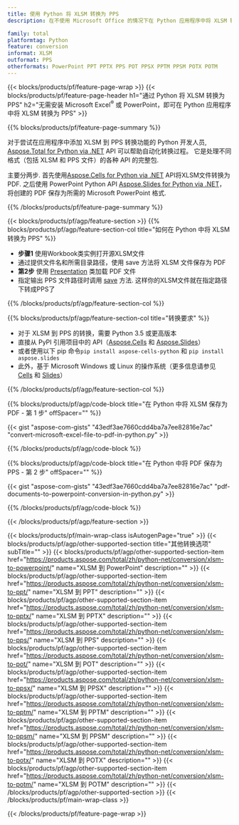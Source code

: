 ```yaml
---
title: 使用 Python 将 XLSM 转换为 PPS
description: 在不使用 Microsoft Office 的情况下在 Python 应用程序中将 XLSM 转换为 PPS 

family: total
platformtag: Python
feature: conversion
informat: XLSM
outformat: PPS
otherformats: PowerPoint PPT PPTX PPS POT PPSX PPTM PPSM POTX POTM
---
```

{{< blocks/products/pf/feature-page-wrap >}}
{{< blocks/products/pf/feature-page-header h1="通过 Python 将 XLSM 转换为 PPS" h2="无需安装 Microsoft Excel<sup>&reg;</sup> 或 PowerPoint，即可在 Python 应用程序中将 XLSM 转换为 PPS" >}}

{{% blocks/products/pf/feature-page-summary %}}

对于尝试在应用程序中添加 XLSM 到 PPS 转换功能的 Python 开发人员, [Aspose.Total for Python via .NET](https://products.aspose.com/total/python-net/) API 可以帮助自动化转换过程。 它是处理不同格式（包括 XLSM 和 PPS 文件）的各种 API 的完整包.

主要分两步. 首先使用[Aspose.Cells for Python via .NET](https://products.aspose.com/cells/python-net/) API将XLSM文件转换为PDF. 之后使用 PowerPoint Python API [Aspose.Slides for Python via .NET](https://products.aspose.com/slides/python-net/)，将创建的 PDF 保存为所需的 Microsoft PowerPoint 格式. 

{{% /blocks/products/pf/feature-page-summary %}}

{{< blocks/products/pf/agp/feature-section >}}
{{% blocks/products/pf/agp/feature-section-col title="如何在 Python 中将 XLSM 转换为 PPS" %}}
- **步骤1** 使用Workbook类实例打开源XLSM文件 
- 通过提供文件名和所需目录路径，使用 save 方法将 XLSM 文件保存为 PDF
-  **第2步** 使用 [Presentation](https://reference.aspose.com/slides/python-net/aspose.slides/presentation/) 类加载 PDF 文件
-  指定输出 PPS 文件路径时调用 [save](https://reference.aspose.com/slides/python-net/aspose.slides/presentation/) 方法. 这样你的XLSM文件就在指定路径下转成PPS了

{{% /blocks/products/pf/agp/feature-section-col %}}

{{% blocks/products/pf/agp/feature-section-col title="转换要求" %}}

- 对于 XLSM 到 PPS 的转换，需要 Python 3.5 或更高版本
- 直接从 PyPI 引用项目中的 API（[Aspose.Cells](https://pypi.org/project/aspose-cells-python/) 和 [Aspose.Slides](https://pypi.org/project/Aspose.Slides/)）
-  或者使用以下 pip 命令```pip install aspose-cells-python``` 和 ```pip install aspose.slides```
-  此外，基于 Microsoft Windows 或 Linux 的操作系统（更多信息请参见 [Cells](https://docs.aspose.com/cells/python-net/getting-started/#installation) 和 [Slides](https://docs.aspose.com/slides/python-net/system-requirements/)）
 

{{% /blocks/products/pf/agp/feature-section-col %}}

{{% blocks/products/pf/agp/code-block title="在 Python 中将 XLSM 保存为 PDF - 第 1 步" offSpacer="" %}}

{{< gist "aspose-com-gists" "43edf3ae7660cdd4ba7a7ee82816e7ac" "convert-microsoft-excel-file-to-pdf-in-python.py" >}}

{{% /blocks/products/pf/agp/code-block %}}

{{% blocks/products/pf/agp/code-block title="在 Python 中将 PDF 保存为 PPS - 第 2 步" offSpacer="" %}}

{{< gist "aspose-com-gists" "43edf3ae7660cdd4ba7a7ee82816e7ac" "pdf-documents-to-powerpoint-conversion-in-python.py" >}}

{{% /blocks/products/pf/agp/code-block %}}

{{< /blocks/products/pf/agp/feature-section >}}

{{< blocks/products/pf/main-wrap-class isAutogenPage="true" >}}
{{< blocks/products/pf/agp/other-supported-section title="其他转换选项" subTitle="" >}}
{{< blocks/products/pf/agp/other-supported-section-item href="https://products.aspose.com/total/zh/python-net/conversion/xlsm-to-powerpoint/" name="XLSM 到 PowerPoint" description="" >}}
{{< blocks/products/pf/agp/other-supported-section-item href="https://products.aspose.com/total/zh/python-net/conversion/xlsm-to-ppt/" name="XLSM 到 PPT" description="" >}}
{{< blocks/products/pf/agp/other-supported-section-item href="https://products.aspose.com/total/zh/python-net/conversion/xlsm-to-pptx/" name="XLSM 到 PPTX" description="" >}}
{{< blocks/products/pf/agp/other-supported-section-item href="https://products.aspose.com/total/zh/python-net/conversion/xlsm-to-pps/" name="XLSM 到 PPS" description="" >}}
{{< blocks/products/pf/agp/other-supported-section-item href="https://products.aspose.com/total/zh/python-net/conversion/xlsm-to-pot/" name="XLSM 到 POT" description="" >}}
{{< blocks/products/pf/agp/other-supported-section-item href="https://products.aspose.com/total/zh/python-net/conversion/xlsm-to-ppsx/" name="XLSM 到 PPSX" description="" >}}
{{< blocks/products/pf/agp/other-supported-section-item href="https://products.aspose.com/total/zh/python-net/conversion/xlsm-to-pptm/" name="XLSM 到 PPTM" description="" >}}
{{< blocks/products/pf/agp/other-supported-section-item href="https://products.aspose.com/total/zh/python-net/conversion/xlsm-to-ppsm/" name="XLSM 到 PPSM" description="" >}}
{{< blocks/products/pf/agp/other-supported-section-item href="https://products.aspose.com/total/zh/python-net/conversion/xlsm-to-potx/" name="XLSM 到 POTX" description="" >}}
{{< blocks/products/pf/agp/other-supported-section-item href="https://products.aspose.com/total/zh/python-net/conversion/xlsm-to-potm/" name="XLSM 到 POTM" description="" >}}
{{< /blocks/products/pf/agp/other-supported-section >}}
{{< /blocks/products/pf/main-wrap-class >}}

{{< /blocks/products/pf/feature-page-wrap >}}